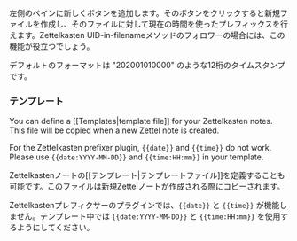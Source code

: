 左側のペインに新しくボタンを追加します。そのボタンをクリックすると新規ファイルを作成し、そのファイルに対して現在の時間を使ったプレフィックスを行えます。Zettelkasten UID-in-filenameメソッドのフォロワーの場合には、この機能が役立つでしょう。

デフォルトのフォーマットは "202001010000" のような12桁のタイムスタンプです。

### テンプレート
You can define a [[Templates|template file]] for your Zettelkasten notes. This file will be copied when a new Zettel note is created.

For the Zettelkasten prefixer plugin, `{{date}}` and `{{time}}` do not work. Please use `{{date:YYYY-MM-DD}}` and `{{time:HH:mm}}` in your template.


Zettelkastenノートの[[テンプレート|テンプレートファイル]]を定義することも可能です。このファイルは新規Zettelノートが作成される際にコピーされます。

Zettelkastenプレフィクサーのプラグインでは、`{{date}}` と `{{time}}` が機能しません。テンプレート中では `{{date:YYYY-MM-DD}}` と `{{time:HH:mm}}` を使用するようにしてください。